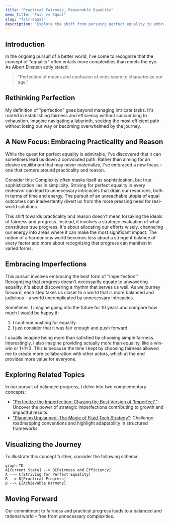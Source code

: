 ```yaml
---
title: "Practical Fairness, Reasonable Equality"
menu_title: "Fair >= Equal"
slug: "fair-equal"
description: "Explore the shift from pursuing perfect equality to embracing practical progress and fairness."
---
```


## Introduction

In the ongoing pursuit of a better world, I've come to recognize that the concept of "equality" often entails more complexities than meets the eye. As Albert Einstein aptly stated:

> "Perfection of means and confusion of ends seem to characterize our age."

## Rethinking Perfection

My definition of "perfection" goes beyond managing intricate tasks. It's rooted in establishing fairness and efficiency without succumbing to exhaustion. Imagine navigating a labyrinth, seeking the most efficient path without losing our way or becoming overwhelmed by the journey.

## A New Focus: Embracing Practicality and Reason

While the quest for perfect equality is admirable, I've discovered that it can sometimes lead us down a convoluted path. Rather than aiming for an elusive equilibrium that may never materialize, I've embraced a new focus – one that centers around practicality and reason.

Consider this: Complexity often masks itself as sophistication, but true sophistication lies in simplicity. Striving for perfect equality in every endeavor can lead to unnecessary intricacies that drain our resources, both in terms of time and energy. The pursuit of an unreachable utopia of equal outcomes can inadvertently divert us from the more pressing need for real-world solutions.

This shift towards practicality and reason doesn't mean forsaking the ideals of fairness and progress. Instead, it involves a strategic evaluation of what constitutes true progress. It's about allocating our efforts wisely, channeling our energy into areas where it can make the most significant impact. The notion of a harmonious world becomes less about a stringent balance of every factor and more about recognizing that progress can manifest in varied forms.

## Embracing Imperfections

This pursuit involves embracing the best form of "imperfection." Recognizing that progress doesn't necessarily equate to unwavering equality, it's about discovering a rhythm that serves us well. As we journey forward, each step takes us closer to a world that is more balanced and judicious – a world uncomplicated by unnecessary intricacies.

Sometimes, I imagine going into the future for 10 years and compare how much I would be happy if:

1. I continue pushing for equality.
2. I just consider that it was fair enough and push forward.

I usually imagine being more than satisfied by choosing simple fairness. Interestingly, I also imagine providing actually more than equality, like a win-win or 1+1=3. This is because the time I kept by choosing fairness allowed me to create more collaboration with other actors, which at the end provides more value for everyone.

## Exploring Related Topics

In our pursuit of balanced progress, I delve into two complementary concepts:

- ["Perfectize the Imperfection: Chasing the Best Version of 'Imperfect'"](./perfect-imperfection.md): Uncover the power of strategic imperfections contributing to growth and impactful results.
- ["Planning Unplanned: The Magic of Fluid Tech Strategy"](./planning-unplanned.md): Challenge roadmapping conventions and highlight adaptability in structured frameworks.

## Visualizing the Journey

To illustrate this concept further, consider the following schema:

```mermaid
graph TD
A[Current State] --> B[Fairness and Efficiency]
A --> C[Striving for Perfect Equality]
B --> D[Practical Progress]
B --> E[Achievable Harmony]
```

## Moving Forward

Our commitment to fairness and practical progress leads to a balanced and rational world – free from unnecessary complexities.
